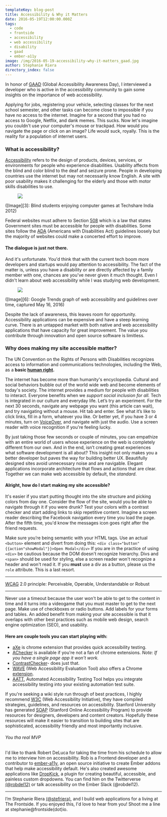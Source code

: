 ```yaml
---
templateKey: blog-post
title: Accessibility & Why it Matters
date: 2016-05-19T12:00:00.000Z
tags: 
  - code
  - frontside
  - accessibility
  - web accessibility
  - disability
  - gaad
  - ember-a11y
image: /img/2016-05-19-accessibility-why-it-matters_gaad.jpg
author: Stephanie Riera
directory_index: false
---
```


In honor of [GAAD][1] (Global Accessibility Awareness Day), I interviewed a developer who is active in the accessibility community to gain some insights on the importance of web accessibility.

Applying for jobs, registering your vehicle, selecting classes for the next school semester, and other tasks can become close to impossible if you have no access to the internet. Imagine for a second that you had no access to Google, Netflix, and dank memes. This sucks. Now let's imagine you couldn't use your computer's mouse or trackpad. How would you navigate the page or click on an image? Life would suck, royally. This is the reality for a population of internet users.

### What is accessibility?
[Accessibility][2] refers to the design of products, devices, services, or environments for people who experience disabilities. Usability affects from the blind and color blind to the deaf and seizure prone. People in developing countries use the internet but may not necessarily know English. A site with poor usability makes it challenging for the elderly and those with motor skills disabilities to use.

<figure alt="Blind students enjoying computer games at Techshare India 2012">
  <img src="/img/2016-05-19-accessibility-why-it-matters_students.jpg">
</figure>
([Image][3]:  Blind students enjoying computer games at Techshare India 2012)

Federal websites must adhere to Section [508][4] which is a law that states Government sites must be accessible for people with disabilities. Some sites follow the [ADA][5] (Americans with Disabilities Act) guidelines loosely but the majority of websites could make a concerted effort to improve.

#### The dialogue is just not there.
And it's unfortunate. You'd think that with the current tech boom more developers and startups would pay attention to accessibility. The fact of the matter is, unless you have a disability or are directly affected by a family member with one, chances are you've never given it much thought. Even I didn't learn about web accessibility while I was studying web development.

<figure alt="Google Trends graph of web accessibility and guidelines over time, captured May 16, 2012">
  <img src="/img/2016-05-19-accessibility-why-it-matters_accessibility-chart.png">
</figure>
([Image][6]: Google Trends graph of web accessibility and guidelines over time, captured May 16, 2016)

Despite the lack of awareness, this leaves room for opportunity. Accessibility applications can be expensive and have a steep learning curve. There is an untapped market with both native and web accessibility applications that have capacity for great improvement.  The value you contribute through innovation and open source software is limitless.


### Why does making my site accessible matter?
The UN Convention on the Rights of Persons with Disabilities recognizes access to information and communications technologies, including the Web, as a **basic [human right][7].**

The internet has become more than humanity's encyclopedia. Cultural and social behaviors bubble out of the world wide web and become elements of today's society. The internet provides a medium for people with disabilities to interact. Everyone benefits when we _support social inclusion for all._ Tech is integrated in our culture and everyday life. Let’s try an experiment. For the next 30 seconds, navigate any webpage you want (this article can wait), and try navigating without a mouse. Hit tab and enter. See what it’s like to click links, fill in a form, whatever you like. Or better yet, if you have 3 or 4 minutes, turn on [VoiceOver][19], and navigate with just the audio. Use a screen reader with voice recognition if you're feeling lucky.

By just taking those few seconds or couple of minutes, you can empathize with an entire world of users whose experience on the web is completely different from our own. And in the end, isn’t creating great experiences what software development is all about? This insight not only makes you a better developer but paves the way for building better UX. Beautifully designed sites avoid unnecessary noise and are navigable. Elegant applications incorporate architecture that flows and actions that are clear. Together we can make web accessible by default, the _standard_.


#### Alright, how do I start making my site accessible?
It's easier if you start putting thought into the site structure and picking colors from day one. Consider the flow of the site, would you be able to navigate through it if you were drunk? Test your colors with a contrast checker and start adding links to skip repetitive content. Imagine a screen reader describing the Facebook navigation every time you load the page. After the fifth time, you'd know the messages icon goes right after the friend requests.

Make sure you’re being semantic with your HTML tags. Use an actual ```<button>``` element and divert from doing this:
```<div class="button" {{action"showModal"}}>Open Modal</div>```
If you are in the practice of using `<div>` be cautious because the DOM doesn't recognize hierarchy. Divs and `<span>` should be used for styling, else a screen reader won't recognize a header and won't read it. If you **must** use a div as a button, please us the `role` attribute. This is a last resort.


---

[WCAG][8] 2.0 principle: Perceivable, Operable, Understandable or Robust

---
Never use a timeout because the user won't be able to get to the content in time and it turns into a videogame that you must master to get to the next page. Make use of checkboxes or radio buttons. Add labels for your forms and tables. An added benefit from making your site accessible is that it overlaps with other best practices such as mobile web design, search engine optimization (SEO), and usability.


#### Here are couple tools you can start playing with:

- [aXe][9] is chrome extension that provides quick accessibility testing.
- [AChecker][10] is available if you're not a fan of chrome extensions. *_Note: If you have a single page app it won't work._*
- [ContrastChecker][11]- does just that.
- [WAVE][12] (Web Accessibility Evaluation Tool) also offers a Chrome [extension][13].
- [AATT][14], Automated Accessibility Testing Tool helps you integrate accessibility testing into your existing automation test suite.

If you're seeking a wiki style run through of best practices, I highly recommend [W3C][15] (Web Accessibility Initiative), they have compiled strategies, guidelines, and resources on accessibility. Stanford University has generated [SOAP][16] (Stanford Online Accessibility Program) to provide resources for designers, developers and content creators. Hopefully these resources will make it easier to transition to building sites that are sophisticated, accessibility friendly and most importantly inclusive.

###### You tha real MVP
I'd like to thank Robert DeLuca for taking the time from his schedule to allow me to interview him on accessibility. Rob is a Frontend developer and a contributor to [ember-a11y][17], an open source initiative to create Ember addons that help make accessibility default.
He's also created awesome applications like [DropKick][18], a plugin for creating beautiful, accessible, and painless custom dropdowns. You can find him on the Twitterverse [(@robdel12)][20] or talk accessibility on the Ember Slack (@robdel12).

---
I’m Stephanie Riera [(@stefriera)][21], and I build web applications for a living at The Frontside. If you enjoyed this, I'd love to hear from you! Shoot me a line at stephanie@frontside(dot)io.

[1]: http://www.globalaccessibilityawarenessday.org/
[2]: https://en.wikipedia.org/wiki/Accessibility
[3]: http://g3ict.org/resource_center/newsletter/news/p/newsletterId_/id_476
[4]: http://www.section508.gov/content/learn/laws-and-policies
[5]: www.ada.gov
[6]: https://www.google.com/trends/explore#q=web%20accessibility%2C%20accessibility%20guidelines&cmpt=q&tz=Etc%2FGMT%2B5
[7]: http://www.un.org/disabilities/convention/conventionfull.shtml
[8]: https://www.w3.org/TR/UNDERSTANDING-WCAG20/intro.html
[9]: https://chrome.google.com/webstore/detail/axe/lhdoppojpmngadmnindnejefpokejbdd?hl=en-US
[10]: http://achecker.ca/checker/
[11]: http://www.contrastchecker.com
[12]: http://wave.webaim.org/
[13]: http://wave.webaim.org/extension/
[14]: https://github.com/paypal/AATT
[15]: https://www.w3.org/WAI/gettingstarted/Overview.html
[16]: https://soap.stanford.edu/tips-and-tools/tips
[17]: https://www.npmjs.com/package/ember-a11y
[18]: https://github.com/Robdel12/DropKick
[19]: http://webaim.org/articles/voiceover/
[20]: https://twitter.com/robdel12
[21]: https://twitter.com/stefriera
